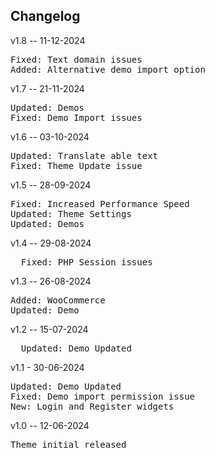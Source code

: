 <h2>Changelog</h2>

<p>v1.8 -- 11-12-2024</p>
<pre>
Fixed: Text domain issues
Added: Alternative demo import option
</pre>

<p>v1.7 -- 21-11-2024</p>
<pre>
Updated: Demos
Fixed: Demo Import issues
</pre>

<p>v1.6 -- 03-10-2024</p>
<pre>
Updated: Translate able text
Fixed: Theme Update issue
</pre>

<p>v1.5 -- 28-09-2024</p>
<pre>
Fixed: Increased Performance Speed
Updated: Theme Settings
Updated: Demos
</pre>

<p>v1.4 -- 29-08-2024</p>
<pre>
  Fixed: PHP Session issues
</pre>

<p>v1.3 -- 26-08-2024</p>
<pre>
Added: WooCommerce
Updated: Demo
</pre>

<p>v1.2 -- 15-07-2024</p>
<pre>
  Updated: Demo Updated
</pre>

<p>v1.1 - 30-06-2024</p>
<pre>
Updated: Demo Updated
Fixed: Demo import permission issue
New: Login and Register widgets
</pre>

<p>v1.0 -- 12-06-2024</p>
<pre>Theme initial released</pre>